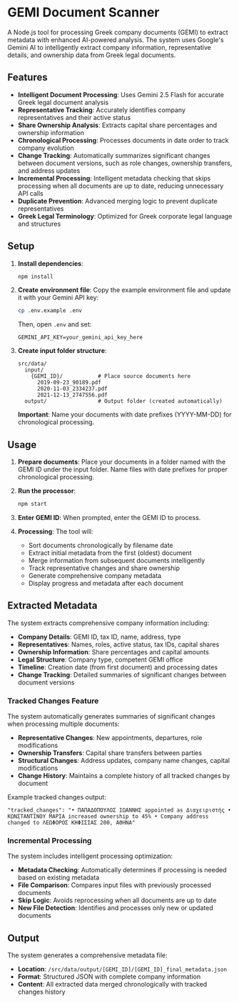 # GEMI Document Scanner

A Node.js tool for processing Greek company documents (GEMI) to extract metadata with enhanced AI-powered analysis. The system uses Google's Gemini AI to intelligently extract company information, representative details, and ownership data from Greek legal documents.

## Features

- **Intelligent Document Processing**: Uses Gemini 2.5 Flash for accurate Greek legal document analysis
- **Representative Tracking**: Accurately identifies company representatives and their active status
- **Share Ownership Analysis**: Extracts capital share percentages and ownership information
- **Chronological Processing**: Processes documents in date order to track company evolution
- **Change Tracking**: Automatically summarizes significant changes between document versions, such as role changes, ownership transfers, and address updates
- **Incremental Processing**: Intelligent metadata checking that skips processing when all documents are up to date, reducing unnecessary API calls
- **Duplicate Prevention**: Advanced merging logic to prevent duplicate representatives
- **Greek Legal Terminology**: Optimized for Greek corporate legal language and structures

## Setup

1. **Install dependencies**:

   ```sh
   npm install
   ```

2. **Create environment file**:
   Copy the example environment file and update it with your Gemini API key:

   ```sh
   cp .env.example .env
   ```

   Then, open `.env` and set:

   ```
   GEMINI_API_KEY=your_gemini_api_key_here
   ```

3. **Create input folder structure**:

   ```
   src/data/
     input/
       {GEMI_ID}/           # Place source documents here
         2019-09-23_90189.pdf
         2020-11-03_2334237.pdf
         2021-12-13_2747556.pdf
     output/                # Output folder (created automatically)
   ```

   **Important**: Name your documents with date prefixes (YYYY-MM-DD) for chronological processing.

## Usage

1. **Prepare documents**: Place your documents in a folder named with the GEMI ID under the input folder. Name files with date prefixes for proper chronological processing.

2. **Run the processor**:

   ```sh
   npm start
   ```

3. **Enter GEMI ID**: When prompted, enter the GEMI ID to process.

4. **Processing**: The tool will:
   - Sort documents chronologically by filename date
   - Extract initial metadata from the first (oldest) document
   - Merge information from subsequent documents intelligently
   - Track representative changes and share ownership
   - Generate comprehensive company metadata
   - Display progress and metadata after each document

## Extracted Metadata

The system extracts comprehensive company information including:

- **Company Details**: GEMI ID, tax ID, name, address, type
- **Representatives**: Names, roles, active status, tax IDs, capital shares
- **Ownership Information**: Share percentages and capital amounts
- **Legal Structure**: Company type, competent GEMI office
- **Timeline**: Creation date (from first document) and processing dates
- **Change Tracking**: Detailed summaries of significant changes between document versions

### Tracked Changes Feature

The system automatically generates summaries of significant changes when processing multiple documents:

- **Representative Changes**: New appointments, departures, role modifications
- **Ownership Transfers**: Capital share transfers between parties
- **Structural Changes**: Address updates, company name changes, capital modifications
- **Change History**: Maintains a complete history of all tracked changes by document

Example tracked changes output:

```
"tracked_changes": "• ΠΑΠΑΔΟΠΟΥΛΟΣ ΙΩΑΝΝΗΣ appointed as Διαχειριστής • ΚΩΝΣΤΑΝΤΙΝΟΥ ΜΑΡΙΑ increased ownership to 45% • Company address changed to ΛΕΩΦΟΡΟΣ ΚΗΦΙΣΙΑΣ 200, ΑΘΗΝΑ"
```

### Incremental Processing

The system includes intelligent processing optimization:

- **Metadata Checking**: Automatically determines if processing is needed based on existing metadata
- **File Comparison**: Compares input files with previously processed documents
- **Skip Logic**: Avoids reprocessing when all documents are up to date
- **New File Detection**: Identifies and processes only new or updated documents

## Output

The system generates a comprehensive metadata file:

- **Location**: `/src/data/output/[GEMI_ID]/[GEMI_ID]_final_metadata.json`
- **Format**: Structured JSON with complete company information
- **Content**: All extracted data merged chronologically with tracked changes history
